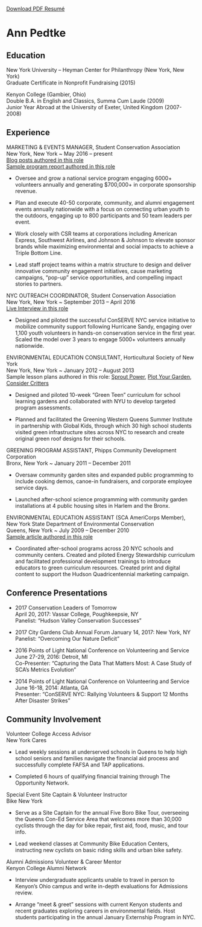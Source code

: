 [Download PDF Resumé](https://github.com/annpedtke/CV/raw/master/Resum%C3%A9%20-%20Ann%20Pedtke%20-%20Dec%202017.pdf)


# Ann Pedtke 

## Education

New York University – Heyman Center for Philanthropy (New York, New York)  
Graduate Certificate in Nonprofit Fundraising (2015)

Kenyon College (Gambier, Ohio)  
Double B.A. in English and Classics, Summa Cum Laude (2009)  
Junior Year Abroad at the University of Exeter, United Kingdom (2007-2008)

## Experience

MARKETING & EVENTS MANAGER, Student Conservation Association  
New York, New York     ~     May 2016 – present  
[Blog posts authored in this role](http://www.thesca.org/users/apedtke)  
[Sample program report authored in this role](https://github.com/annpedtke/CV/raw/master/Pedtke_SamplePartnerReport.pdf)

- Oversee and grow a national service program engaging 6000+ volunteers annually and generating $700,000+ in corporate sponsorship revenue.

- Plan and execute 40-50 corporate, community, and alumni engagement events annually nationwide with a focus on connecting urban youth to the outdoors, engaging up to 800 participants and 50 team leaders per event.  

- Work closely with CSR teams at corporations including American Express, Southwest Airlines, and Johnson & Johnson to elevate sponsor brands while maximizing environmental and social impacts to achieve a Triple Bottom Line.

- Lead staff project teams within a matrix structure to design and deliver innovative community engagement initiatives, cause marketing campaigns, “pop-up” service opportunities, and compelling impact stories to partners.


NYC OUTREACH COORDINATOR, Student Conservation Association  
New York, New York     ~     September 2013 – April 2016  
[Live Interview in this role](https://www.youtube.com/watch?v=aYXFzJ2JCqw)

- Designed and piloted the successful ConSERVE NYC service initiative to mobilize community support following Hurricane Sandy, engaging over 1,100 youth volunteers in hands-on conservation service in the first year. Scaled the model over 3 years to engage 5000+ volunteers annually nationwide.


ENVIRONMENTAL EDUCATION CONSULTANT, Horticultural Society of New York  
New York, New York     ~     January 2012 – August 2013  
Sample lesson plans authored in this role: [Sprout Power](https://www.thehort.org/pdfs/04_SPROUT_POWER.pdf), [Plot Your Garden](https://www.thehort.org/pdfs/01_PLOT_GARDEN.pdf), [Consider Critters](https://www.thehort.org/pdfs/08_CONSIDER_CRITTERS.pdf)

- Designed and piloted 10-week “Green Teen” curriculum for school learning gardens and collaborated with NYU to develop targeted program assessments.

- Planned and facilitated the Greening Western Queens Summer Institute in partnership with Global Kids, through which 30 high school students visited green infrastructure sites across NYC to research and create original green roof designs for their schools.


GREENING PROGRAM ASSISTANT, Phipps Community Development Corporation  
Bronx, New York     ~     January 2011 – December 2011 

- Oversaw community garden sites and expanded public programming to include cooking demos, canoe-in fundraisers, and corporate employee service days. 

- Launched after-school science programming with community garden installations at 4 public housing sites in Harlem and the Bronx.


ENVIRONMENTAL EDUCATION ASSISTANT (SCA AmeriCorps Member),  
New York State Department of Environmental Conservation   
Queens, New York     ~     July 2009 – December 2010  
[Sample article authored in this role](http://www.dec.ny.gov/docs/administration_pdf/0809consforweb.pdf#page=19)

- Coordinated after-school programs across 20 NYC schools and community centers. Created and piloted Energy Stewardship curriculum and facilitated professional development trainings to introduce educators to green curriculum resources. Created print and digital content to support the Hudson Quadricentennial marketing campaign.





## Conference Presentations

- 2017 Conservation Leaders of Tomorrow       
April 20, 2017: Vassar College, Poughkeepsie, NY  
Panelist: “Hudson Valley Conservation Successes”

- 2017 City Gardens Club Annual Forum
January 14, 2017: New York, NY  
Panelist: “Overcoming Our Nature Deficit”

- 2016 Points of Light National Conference on Volunteering and Service
June 27-29, 2016: Detroit, MI  
Co-Presenter: “Capturing the Data That Matters Most: A Case Study of SCA’s Metrics Evolution”

- 2014 Points of Light National Conference on Volunteering and Service
June 16-18, 2014: Atlanta, GA  
Presenter: “ConSERVE NYC: Rallying Volunteers & Support 12 Months After Disaster Strikes”

## Community Involvement

Volunteer College Access Advisor  
New York Cares

- Lead weekly sessions at underserved schools in Queens to help high school seniors and families navigate the financial aid process and successfully complete FAFSA and TAP applications. 

- Completed 6 hours of qualifying financial training through The Opportunity Network.


Special Event Site Captain & Volunteer Instructor  
Bike New York

- Serve as a Site Captain for the annual Five Boro Bike Tour, overseeing the Queens Con-Ed Service Area that welcomes more than 30,000 cyclists through the day for bike repair, first aid, food, music, and tour info. 

- Lead weekend classes at Community Bike Education Centers, instructing new cyclists on basic riding skills and urban bike safety.


Alumni Admissions Volunteer & Career Mentor  
Kenyon College Alumni Network

- Interview undergraduate applicants unable to travel in person to Kenyon’s Ohio campus and write in-depth evaluations for Admissions review.

- Arrange “meet & greet” sessions with current Kenyon students and recent graduates exploring careers in environmental fields. Host students participating in the annual January Externship Program in NYC.


